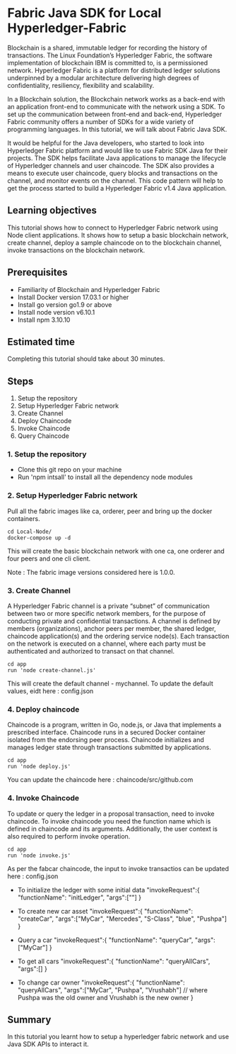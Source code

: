 # Fabric Java SDK for Local Hyperledger-Fabric

Blockchain is a shared, immutable ledger for recording the history of transactions. The Linux Foundation’s Hyperledger Fabric, the software implementation of blockchain IBM is committed to, is a permissioned network. Hyperledger Fabric is a platform for distributed ledger solutions underpinned by a modular architecture delivering high degrees of confidentiality, resiliency, flexibility and scalability.

In a Blockchain solution, the Blockchain network works as a back-end with an application front-end to communicate with the network using a SDK. To set up the communication between front-end and back-end, Hyperledger Fabric community offers a number of SDKs for a wide variety of programming languages. In this tutorial, we will talk about Fabric Java SDK.

It would be helpful for the Java developers, who started to look into Hyperledger Fabric platform and would like to use Fabric SDK Java for their projects. The SDK helps facilitate Java applications to manage the lifecycle of Hyperledger channels and user chaincode. The SDK also provides a means to execute user chaincode, query blocks and transactions on the channel, and monitor events on the channel. This code pattern will help to get the process started to build a Hyperledger Fabric v1.4 Java application.


## Learning objectives

This tutorial shows how to connect to Hyperledger Fabric network using Node client applications. It shows how to setup a basic blockchain network, create channel, deploy a sample chaincode on to the blockchain channel, invoke transactions on the blockchain network.


## Prerequisites

- Familiarity of Blockchain and Hyperledger Fabric
- Install Docker version 17.03.1 or higher
- Install go version go1.9 or above
- Install node version v6.10.1
- Install npm 3.10.10

## Estimated time

Completing this tutorial should take about 30 minutes.

## Steps
1. Setup the repository
2. Setup Hyperledger Fabric network
3. Create Channel
4. Deploy Chaincode
5. Invoke Chaincode
6. Query Chaincode


### 1. Setup the repository
  - Clone this git repo on your machine
  - Run 'npm intsall' to install all the dependency node modules

### 2. Setup Hyperledger Fabric network

  Pull all the fabric images like ca, orderer, peer and bring up the docker containers.

  ```
  cd Local-Node/
  docker-compose up -d
  ```

  This will create the basic blockchain network with one ca, one orderer and four peers and one cli client.

  Note : The fabric image versions considered here is 1.0.0.

### 3. Create Channel

  A Hyperledger Fabric channel is a private “subnet” of communication between two or more specific network members, for the purpose of conducting private and confidential transactions. A channel is defined by members (organizations), anchor peers per member, the shared ledger, chaincode application(s) and the ordering service node(s). Each transaction on the network is executed on a channel, where each party must be authenticated and authorized to transact on that channel.

  ```
  cd app
  run 'node create-channel.js'
  ```

  This will create the default channel - mychannel. To update the default values, eidt here : config.json


### 4. Deploy chaincode
  Chaincode is a program, written in Go, node.js, or Java that implements a prescribed interface. Chaincode runs in a secured Docker container isolated from the endorsing peer process. Chaincode initializes and manages ledger state through transactions submitted by applications.

  ```
  cd app
  run 'node deploy.js'
  ```

  You can update the chaincode here : chaincode/src/github.com


### 4. Invoke Chaincode

  To update or query the ledger in a proposal transaction, need to invoke chaincode. To invoke chaincode you need the function name which is defined in chaincode and its arguments. Additionally, the user context is also required to perform invoke operation.

  ```
  cd app
  run 'node invoke.js'
  ```

  As per the fabcar chaincode, the input to invoke transactios can be updated here : config.json

  - To initialize the ledger with some initial data
    "invokeRequest":{
      "functionName": "initLedger",
      "args":[""]
    }

  - To create new car asset
    "invokeRequest":{
      "functionName": "createCar",
      "args":["MyCar", "Mercedes", "S-Class", "blue", "Pushpa"]
    }

  - Query a car
  "invokeRequest":{
    "functionName": "queryCar",
    "args":["MyCar"]
  }

  - To get all cars
  "invokeRequest":{
    "functionName": "queryAllCars",
    "args":[]
  }

  - To change car owner
  "invokeRequest":{
    "functionName": "queryAllCars",
    "args":["MyCar", "Pushpa", "Vrushabh"]    // where Pushpa was the old owner and Vrushabh is the new owner
  }
  
## Summary

In this tutorial you learnt how to setup a hyperledger fabric network and use Java SDK APIs to interact it.
